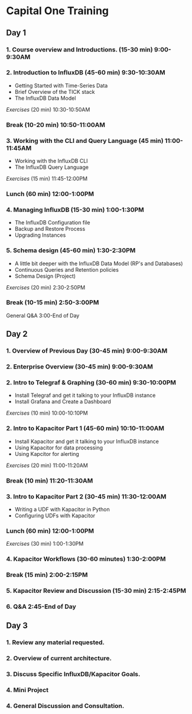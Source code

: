 # Capital One Training
## Day 1
### 1. Course overview and Introductions. (15-30 min) 9:00-9:30AM
### 2. Introduction to InfluxDB (45-60 min) 9:30-10:30AM
* Getting Started with Time-Series Data
* Brief Overview of the TICK stack
* The InfluxDB Data Model

*Exercises* (20 min) 10:30-10:50AM

### Break (10-20 min) 10:50-11:00AM

### 3. Working with the CLI and Query Language (45 min) 11:00-11:45AM
* Working with the InfluxDB CLI
* The InfluxDB Query Language

*Exercises* (15 min) 11:45-12:00PM

### Lunch (60 min) 12:00-1:00PM

### 4. Managing InfluxDB (15-30 min) 1:00-1:30PM
* The InfluxDB Configuration file
* Backup and Restore Process
* Upgrading Instances

### 5. Schema design (45-60 min)  1:30-2:30PM
* A little bit deeper with the InfluxDB Data Model (RP's and Databases)
* Continuous Queries and Retention policies
* Schema Design (Project)

*Exercises* (20 min) 2:30-2:50PM 

### Break (10-15 min) 2:50-3:00PM

General Q&A 3:00-End of Day

## Day 2

### 1. Overview of Previous Day (30-45 min) 9:00-9:30AM

### 2. Enterprise Overview (30-45 min) 9:00-9:30AM

### 2. Intro to Telegraf & Graphing (30-60 min) 9:30-10:00PM
* Install Telegraf and get it talking to your InfluxDB instance
* Install Grafana and Create a Dashboard

*Exercises* (10 min) 10:00-10:10PM

### 2. Intro to Kapacitor Part 1 (45-60 min) 10:10-11:00AM
* Install Kapacitor and get it talking to your InfluxDB instance
* Using Kapacitor for data processing
* Using Kapcitor for alerting

*Exercises* (20 min) 11:00-11:20AM

### Break (10 min) 11:20-11:30AM

### 3. Intro to Kapacitor Part 2 (30-45 min) 11:30-12:00AM
* Writing a UDF with Kapacitor in Python
* Configuring UDFs with Kapacitor

### Lunch  (60 min) 12:00-1:00PM

*Exercises* (30 min) 1:00-1:30PM

### 4. Kapacitor Workflows (30-60 minutes) 1:30-2:00PM

### Break (15 min) 2:00-2:15PM

### 5. Kapacitor Review and Discussion (15-30 min) 2:15-2:45PM

### 6. Q&A 2:45-End of Day

## Day 3

### 1. Review any material requested.
### 2. Overview of current architecture.
### 3. Discuss Specific InfluxDB/Kapacitor Goals.
### 4. Mini Project
### 4. General Discussion and Consultation.
